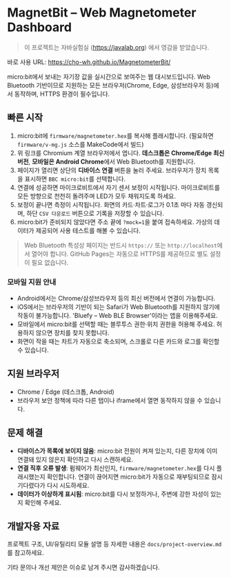 # MagnetBit – Web Magnetometer Dashboard
> 이 프로젝트는 자바실험실 (https://javalab.org) 에서 영감을 받았습니다. 

바로 사용 URL: https://cho-wh.github.io/MagnetometerBit/

micro:bit에서 보내는 자기장 값을 실시간으로 보여주는 웹 대시보드입니다. Web Bluetooth 기반이므로 지원하는 모든 브라우저(Chrome, Edge, 삼성브라우저 등)에서 동작하며, HTTPS 환경이 필수입니다.

## 빠른 시작
1. micro:bit에 `firmware/magnetometer.hex`를 복사해 플래시합니다. (필요하면 `firmware/v-mg.js` 소스를 MakeCode에서 빌드)
2. 위 링크를 Chromium 계열 브라우저에서 엽니다. **데스크톱은 Chrome/Edge 최신 버전**, **모바일은 Android Chrome**에서 Web Bluetooth를 지원합니다.
3. 페이지가 열리면 상단의 **디바이스 연결** 버튼을 눌러 주세요. 브라우저가 장치 목록을 표시하면 `BBC micro:bit`를 선택합니다.
4. 연결에 성공하면 마이크로비트에서 자기 센서 보정이 시작됩니다. 마이크로비트를 모든 방향으로 천천히 돌려주며 LED가 모두 채워지도록 하세요.
5. 보정이 끝나면 측정이 시작됩니다. 화면의 카드·차트·로그가 0.1초 마다 자동 갱신되며, 하단 `CSV 다운로드` 버튼으로 기록을 저장할 수 있습니다.
6. micro:bit가 준비되지 않았다면 주소 끝에 `?mock=1`을 붙여 접속하세요. 가상의 데이터가 제공되어 사용 테스트를 해볼 수 있습니다.

> Web Bluetooth 특성상 페이지는 반드시 `https://` 또는 `http://localhost`에서 열어야 합니다. GitHub Pages는 자동으로 HTTPS를 제공하므로 별도 설정이 필요 없습니다.

### 모바일 지원 안내
- Android에서는 Chrome/삼성브라우저 등의 최신 버전에서 연결이 가능합니다.
- iOS에서는 브라우저의 기반이 되는 Safari가 Web Bluetooth를 지원하지 않기에 작동이 불가능합니다. 'Bluefy – Web BLE Browser'이라는 앱을 이용해주세요.
- 모바일에서 micro:bit를 선택할 때는 블루투스 권한·위치 권한을 허용해 주세요. 허용하지 않으면 장치를 찾지 못합니다.
- 화면이 작을 때는 차트가 자동으로 축소되며, 스크롤로 다른 카드와 로그를 확인할 수 있습니다.

## 지원 브라우저
- Chrome / Edge (데스크톱, Android)
- 브라우저 보안 정책에 따라 다른 탭이나 iframe에서 열면 동작하지 않을 수 있습니다.

## 문제 해결
- **디바이스가 목록에 보이지 않음**: micro:bit 전원이 켜져 있는지, 다른 장치에 이미 연결돼 있지 않은지 확인하고 다시 스캔하세요.
- **연결 직후 오류 발생**: 펌웨어가 최신인지, `firmware/magnetometer.hex`를 다시 플래시했는지 확인합니다. 연결이 끊어지면 micro:bit가 자동으로 재부팅되므로 잠시 기다렸다가 다시 시도하세요.
- **데이터가 이상하게 표시됨**: micro:bit를 다시 보정하거나, 주변에 강한 자성이 있는지 확인해 주세요.

## 개발자용 자료
프로젝트 구조, UI/유틸리티 모듈 설명 등 자세한 내용은 `docs/project-overview.md`를 참고하세요.

기타 문의나 개선 제안은 이슈로 남겨 주시면 감사하겠습니다.
